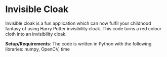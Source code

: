 # Invisible Cloak

Invisible cloak is a fun application which can now fulfil your childhood fantasy of using Harry Potter invisibility cloak. This code turns a red colour cloth into an invisibility cloak.

**Setup/Requirements**:
The code is written in Python with the following libraries: numpy, OpenCV, time
